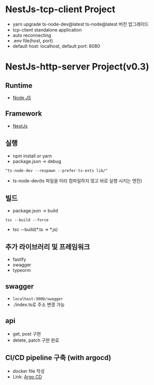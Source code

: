 # NestJs-tcp-client Project

- yarn upgrade ts-node-dev@latest ts-node@latest 버전 업그레이드
- tcp-client standalone application
- auto reconnecting
- .env file(host, port)
- default host: localhost, default port: 8080

# NestJs-http-server Project(v0.3)


## Runtime
- [Node JS](https://nodejs.org/ko/)

## Framework
- [NestJs](https://nestjs.com/)

## 실행
- npm install or yarn
- package.json -> debug
```
"ts-node-dev --respawn --prefer-ts-exts lib/"
```
- ts-node-dev(ts 파일을 미리 컴파일하지 않고 바로 실행 시키는 엔진)

## 빌드
- package.json -> build
```
tsc --build --force
```
- tsc --build(*.ts -> *.js)

## 추가 라이브러리 및 프레임워크
- fastify 
- swagger
- typeorm

## swagger

- `localhost:3000/swagger`
- ./index.ts로 주소 변경 가능

## api

- get, post 구현
- delete, patch 구현 완료

## CI/CD pipeline 구축 (with argocd)

- docker file 작성
- Link: [Argo CD][argocd]

[argocd]: https://argo-cd.readthedocs.io/en/stable/ 'Go Argo'

